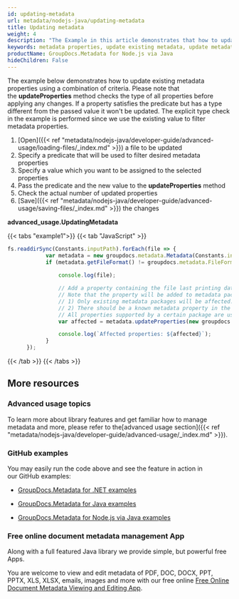 ```yaml
---
id: updating-metadata
url: metadata/nodejs-java/updating-metadata
title: Updating metadata
weight: 4
description: "The Example in this article demonstrates that how to update metadata properties using a combination of criteria"
keywords: metadata properties, update existing metadata, update metadata properties
productName: GroupDocs.Metadata for Node.js via Java
hideChildren: False
---
```

The example below demonstrates how to update existing metadata properties using a combination of criteria. Please note that the **updateProperties** method checks the type of all properties before applying any changes. If a property satisfies the predicate but has a type different from the passed value it won't be updated. The explicit type check in the example is performed since we use the existing value to filter metadata properties.

1.  [Open]({{< ref "metadata/nodejs-java/developer-guide/advanced-usage/loading-files/_index.md" >}}) a file to be updated
2.  Specify a predicate that will be used to filter desired metadata properties
3.  Specify a value which you want to be assigned to the selected properties
4.  Pass the predicate and the new value to the **updateProperties** method
5.  Check the actual number of updated properties
6.  [Save]({{< ref "metadata/nodejs-java/developer-guide/advanced-usage/saving-files/_index.md" >}}) the changes

**advanced\_usage.UpdatingMetadata**

{{< tabs "example1">}}
{{< tab "JavaScript" >}}
```js
fs.readdirSync(Constants.inputPath).forEach(file => {
            var metadata = new groupdocs.metadata.Metadata(Constants.inputPath + file);
            if (metadata.getFileFormat() != groupdocs.metadata.FileFormat.Unknown && !metadata.getDocumentInfo().isEncrypted()) {
                
                console.log(file);

                // Add a property containing the file last printing date if it's missing
                // Note that the property will be added to metadata packages that satisfy the following criteria:
                // 1) Only existing metadata packages will be affected. No new packages are added during this operation
                // 2) There should be a known metadata property in the package structure that fits the search condition but is actually missing in the package.
                // All properties supported by a certain package are usually defined in the specification of a particular metadata standard
                var affected = metadata.updateProperties(new groupdocs.metadata.ContainsTagSpecification(groupdocs.metadata.Tags.getTime().getPrinted()), new groupdocs.metadata.PropertyValue(new Date()));

                console.log(`Affected properties: ${affected}`);
            }
      });
```
{{< /tab >}}
{{< /tabs >}}

## More resources

### Advanced usage topics

To learn more about library features and get familiar how to manage metadata and more, please refer to the[advanced usage section]({{< ref "metadata/nodejs-java/developer-guide/advanced-usage/_index.md" >}}).

### GitHub examples

You may easily run the code above and see the feature in action in our GitHub examples:

*   [GroupDocs.Metadata for .NET examples](https://github.com/groupdocs-metadata/GroupDocs.Metadata-for-.NET)
    
*   [GroupDocs.Metadata for Java examples](https://github.com/groupdocs-metadata/GroupDocs.Metadata-for-Java)

*   [GroupDocs.Metadata for Node.js via Java examples](https://github.com/groupdocs-metadata/GroupDocs.Metadata-for-Node.js-via-Java)
    

### Free online document metadata management App

Along with a full featured Java library we provide simple, but powerful free Apps.

You are welcome to view and edit metadata of PDF, DOC, DOCX, PPT, PPTX, XLS, XLSX, emails, images and more with our free online [Free Online Document Metadata Viewing and Editing App](https://products.groupdocs.app/metadata).
